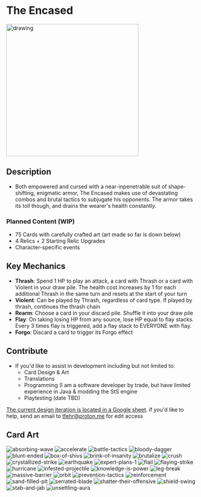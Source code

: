 # The Encased
<img src="https://github.com/tylerfehr/sts-encased-character/assets/56086429/cfa49aa3-b0bb-4590-98e4-73651fef7ed3" alt="drawing" width="350"/>

## Description
- Both empowered and cursed with a near-inpenetrable suit of shape-shifting, enigmatic armor, The Encased makes use of devastating combos and brutal tactics to subjugate his opponents. The armor takes its toll though, and drains the wearer's health constantly.

### Planned Content (WIP) 
- 75 Cards with carefully crafted art (art made so far is down below)
- 4 Relics + 2 Starting Relic Upgrades
- Character-specific events

## Key Mechanics
- **Thrash**: Spend 1 HP to play an attack, a card with Thrash or a card with Violent in your draw pile. The health cost increases by 1 for each additional Thrash in the same turn and resets at the start of your turn
- **Violent**: Can be played by Thrash, regardless of card type. If played by thrash, continues the thrash chain
- **Rearm**: Choose a card in your discard pile. Shuffle it into your draw pile
- **Flay**: On taking losing HP from any source, lose HP equal to flay stacks. Every 3 times flay is triggered, add a flay stack to EVERYONE with flay.
- **Forgo**: Discard a card to trigger its Forgo effect

## Contribute
- If you'd like to assist in development including but not limited to:
  - Card Design & Art
  - Translations
  - Programming (I am a software developer by trade, but have limited experience in Java & modding the StS engine
  - Playtesting (date TBD)
  
[The current design iteration is located in a Google sheet](https://docs.google.com/spreadsheets/d/1nlo_ZK-p52TDJvTKaFWhdVy_40qvma_audwZ7SVspgk/edit#gid=0). if you'd like to help, send an email to [tfehr@proton.me](mailto:tfehr@proton.me) for edit access

## Card Art

![absorbing-wave](https://github.com/tylerfehr/sts-encased-character/assets/56086429/1ff10168-5ab3-4a58-8b51-732b98c668bd)
![accelerate](https://github.com/tylerfehr/sts-encased-character/assets/56086429/69fdc5cd-30e0-4d06-84b1-70b8c592a90e)
![battle-tactics](https://github.com/tylerfehr/sts-encased-character/assets/56086429/90f89f4c-5109-4c80-846e-9cec40eef875)
![bloody-dagger](https://github.com/tylerfehr/sts-encased-character/assets/56086429/1c863f35-fac2-4283-8d32-e1980ca49d6f)
![blunt-ended](https://github.com/tylerfehr/sts-encased-character/assets/56086429/4c4e1af9-53f9-4403-8e91-488cdda921d9)
![box-of-shivs](https://github.com/tylerfehr/sts-encased-character/assets/56086429/96a65e0d-32c2-4166-90e2-c2a76cf0a994)
![brink-of-insanity](https://github.com/tylerfehr/sts-encased-character/assets/56086429/c1296b9d-2362-4ada-bf48-6313b147b9b6)
![brutalize](https://github.com/tylerfehr/sts-encased-character/assets/56086429/def85bde-114f-4fbc-9466-019c9bc13756)
![crush](https://github.com/tylerfehr/sts-encased-character/assets/56086429/2be60ed0-ba18-44cc-87e1-be801d9b60e1)
![crystallized-strike](https://github.com/tylerfehr/sts-encased-character/assets/56086429/affd5ec7-cccb-4e95-96bf-15658e27f6ef)
![earthquake](https://github.com/tylerfehr/sts-encased-character/assets/56086429/45ba6fbf-085f-46a0-966f-b6443b698635)
![expert-plans-1](https://github.com/tylerfehr/sts-encased-character/assets/56086429/2e339448-e836-4b19-9a7e-1d32e872f628)
![flail](https://github.com/tylerfehr/sts-encased-character/assets/56086429/e593341a-002b-4545-b708-feaefc7aa063)
![flaying-strike](https://github.com/tylerfehr/sts-encased-character/assets/56086429/9ce37a95-e953-4034-8889-1bafba4edcca)
![hurricane](https://github.com/tylerfehr/sts-encased-character/assets/56086429/a2fd8519-6887-4a91-bad4-27ba876c7d99)
![infested-projectile](https://github.com/tylerfehr/sts-encased-character/assets/56086429/bd65b575-be85-40d4-a688-38a98d352073)
![knowledge-is-power](https://github.com/tylerfehr/sts-encased-character/assets/56086429/9d0a333b-f9ca-4e0c-a25e-7922d22e2fdb)
![leg-break](https://github.com/tylerfehr/sts-encased-character/assets/56086429/fde64855-2199-4357-ab8a-4a98e66a8c4c)
![massive-barrier](https://github.com/tylerfehr/sts-encased-character/assets/56086429/d87d8701-c669-4bb6-a2b8-8387712d1f19)
![orbit](https://github.com/tylerfehr/sts-encased-character/assets/56086429/262e7db6-6dcb-445e-a705-b0d010e3fff1)
![prevention-tactics](https://github.com/tylerfehr/sts-encased-character/assets/56086429/10d7891c-ea54-45f0-a420-24534e0eb866)
![reinforcement](https://github.com/tylerfehr/sts-encased-character/assets/56086429/714506f7-539c-48a5-858c-a575dfac5b28)
![sand-filled-pit](https://github.com/tylerfehr/sts-encased-character/assets/56086429/f04bf291-4c3f-47f5-884d-da8ffce58368)
![serrated-blade](https://github.com/tylerfehr/sts-encased-character/assets/56086429/54143de0-0708-497c-8cb6-a0764672af3c)
![shatter-their-offensive](https://github.com/tylerfehr/sts-encased-character/assets/56086429/6cbbdc8c-8e28-42a9-9b86-d299c4065029)
![shield-swing](https://github.com/tylerfehr/sts-encased-character/assets/56086429/5f09f9d7-2046-4e79-bf38-cb73a05057f7)
![stab-and-jab](https://github.com/tylerfehr/sts-encased-character/assets/56086429/f471d9a1-3b01-4b2b-ad0a-9d75cfc4a209)
![unsettling-aura](https://github.com/tylerfehr/sts-encased-character/assets/56086429/af891584-69ce-4a1b-b018-d581509c2c6d)

